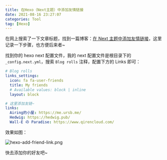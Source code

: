 ```yaml
---
title: 在Hexo（Next主题）中添加友情链接
date: 2021-08-16 23:27:07
categories: Tool
tag: [Hexo]
---
```


在网上搜索了一下文章标题，找到一篇博客：[在 Next 主题中添加友情链接](https://www.mls-tech.info/hexo/hexo-set-friend-links/)，这里记录一下步骤，也方便后来者~

找到你的 hexo next 配置文件，我的 next 配置文件是根目录下的 `_config.next.yml`，搜索 `Blog rolls` 注释，配置下方的 Links 即可：

```yaml
# Blog rolls
links_settings:
  icon: fa fa-user-friends
  title: My friends
  # Available values: block | inline
  layout: block

# 这里添加友链~
links:
  Airing的小屋: https://me.ursb.me/
  Hedwig: https://hedwig.pub/
  Wall-E の Paradise: https://www.qirencloud.com/
```

效果如图：

![hexo-add-friend-link.png](https://file.bruski.wang/images/hexo-add-friend-link.png)

快去添加你的好友吧~
